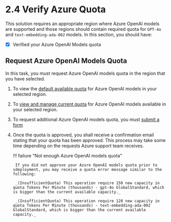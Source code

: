 # 2.4 Verify Azure Quota

This solution requires an appropriate region where Azure OpenAI models are supported and those regions should contain required quota for `GPT-4o` and `text-embedding-ada-002` models. In this section, you should have:

- [X] Verified your Azure OpenAI Models quota

## Request Azure OpenAI Models Quota

In this task, you must request Azure OpenAI models quota in the region that you have selected.

1. To view the [default available quota]((https://learn.microsoft.com/en-us/azure/ai-services/openai/quotas-limits?utm_source=chatgpt.com&tabs=REST#gpt-4o-global-standard)) for Azure OpenAI models in your selected region.

2. To [view and manage current quota](https://learn.microsoft.com/en-us/azure/ai-services/openai/how-to/quota?tabs=rest) for Azure OpenAI models available in your selected region.

3. To request additional Azure OpenAI models quota, you must [submit a form](https://learn.microsoft.com/en-us/azure/ai-services/openai/how-to/quota?tabs=rest#request-more-quota)

4. Once the quota is approved, you shall receive a confirmation email stating that your quota has been approved. This process may take some time depending on the requests Azure support team receives. 

    !!! failure "Not enough Azure OpenAI models quota"

        If you did not approve your Azure OpenAI models quota prior to sdeployment, you may receive a quota error message similar to the following:

        _(InsufficientQuota) This operation require 150 new capacity in quota Tokens Per Minute (thousands) - gpt-4o GlobalStandard, which is bigger than the current available capacity._
        
	    _(InsufficientQuota) This operation require 120 new capacity in quota Tokens Per Minute (thousands) - text-embedding-ada-002 GlobalStandard, which is bigger than the current available capacity._